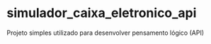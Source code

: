 # simulador_caixa_eletronico_api
Projeto simples utilizado para desenvolver pensamento lógico (API)

